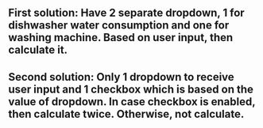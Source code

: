 ## First solution: Have 2 separate dropdown, 1 for dishwasher water consumption and one for washing machine. Based on user input, then calculate it.

## Second solution: Only 1 dropdown to receive user input and 1 checkbox which is based on the value of dropdown. In case checkbox is enabled, then calculate twice. Otherwise, not calculate.
